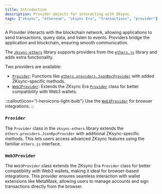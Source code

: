 ```yaml
---
title: Introduction
description: Provider objects for interacting with ZKsync.
tags: ["zksync", "ethereum", "zksync Era", "transactions", "provider"]
---
```


A Provider interacts with the blockchain network, allowing applications to send transactions, query data, and
listen to events. Providers bridge the application and blockchain, ensuring smooth communication.

The [`zksync-ethers`](https://www.npmjs.com/package/zksync-ethers/v/5.0.0) library supports providers from
the [`ethers.js`](https://docs.ethers.io/v5/api/providers) library and adds extra functionality.

Two providers are available:

- [`Provider`](/js/ethers/api/v5/providers/web3provider): Functions
like [`ethers.providers.JsonRpcProvider`](https://docs.ethers.org/v5/api/providers/jsonrpc-provider/#JsonRpcProvider)
with added ZKsync-specific methods.
- [`Web3Provider`](/js/ethers/api/v5/providers/web3provider): Extends the ZKsync
Era [`Provider`](/js/ethers/api/v5/providers/provider) class for better compatibility with Web3 wallets.

::callout{icon="i-heroicons-light-bulb"}
Use the [`Web3Provider`](/js/ethers/api/v5/providers/web3provider) for browser integrations.
::

### `Provider`

The `Provider` class in the `zksync-ethers` library extends the `ethers.providers.JsonRpcProvider` with additional
ZKsync-specific methods. This lets users access advanced ZKsync features using the familiar `ethers.js` interface.

### `Web3Provider`

The `Web3Provider` class extends the ZKsync Era `Provider` class for better compatibility with Web3 wallets, making it
ideal for browser-based integrations. This provider ensures seamless interaction with wallet extensions like MetaMask,
allowing users to manage accounts and sign transactions directly from the browser.
